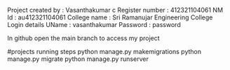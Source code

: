 Project created by : Vasanthakumar c
Register number : 412321104061
NM Id : au412321104061 
College name : Sri Ramanujar Engineering College 
Login details 
UName : vasanthakumar
Password : password

In github open the main branch to access my project

#projects running steps 
python manage.py makemigrations 
python manage.py migrate
python manage.py runserver
